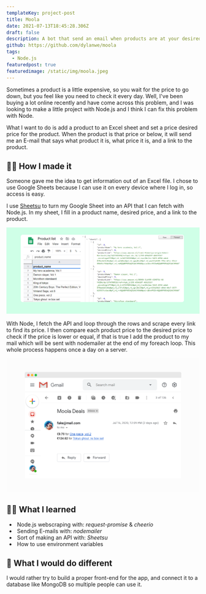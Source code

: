 ```yaml
---
templateKey: project-post
title: Moola
date: 2021-07-13T18:45:28.306Z
draft: false
description: A bot that send an email when products are at your desired price.
github: https://github.com/dylanwe/moola
tags:
  - Node.js
featuredpost: true
featuredimage: /static/img/moola.jpeg
---
```

Sometimes a product is a little expensive, so you wait for the price to go down, but you feel like you need to check it every day. Well, I've been buying a lot online recently and have come across this problem, and I was looking to make a little project with Node.js and I think I can fix this problem with Node.

What I want to do is add a product to an Excel sheet and set a price desired price for the product. When the product is that price or below, it will send me an E-mail that says what product it is, what price it is, and a link to the product.

## 👨‍💻 How I made it

Someone gave me the idea to get information out of an Excel file. I chose to use Google Sheets because I can use it on every device where I log in, so access is easy.

I use [Sheetsu](https://sheetsu.com) to turn my Google Sheet into an API that I can fetch with Node.js. In my sheet, I fill in a product name, desired price, and a link to the product.

![An image showing what sheetsu does to the sheetsu](sheet.jpg "Sheetsu")

With Node, I fetch the API and loop through the rows and scrape every link to find its price. I then compare each product price to the desired price to check if the price is lower or equal, if that is true I add the product to my mail which will be sent with nodemailer at the end of my foreach loop. This whole process happens once a day on a server.

![An email showing all the products that are on or below desired price.](email.png "Node email")

## 👨‍🏫 What I learned

*  Node.js webscraping with: *request-promise* & *cheerio*
*  Sending E-mails with: *nodemailer*
*  Sort of making an API with: *Sheetsu*
*  How to use environment variables

## [](https://github.com/dylanwe/moola#-what-i-would-do-different)📌 What I would do different

I would rather try to build a proper front-end for the app, and connect it to a database like MongoDB so multiple people can use it.
